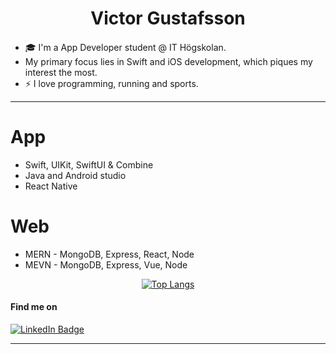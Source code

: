 <p align="right">
 <h1 align='center'>Victor Gustafsson</h1>
 
####

- 🎓 I'm a App Developer student @ IT Högskolan.
- My primary focus lies in Swift and iOS development, which piques my interest the most.
- ⚡ I love programming, running and sports.
 
----
# App 
- Swift, UIKit, SwiftUI & Combine
- Java and Android studio
- React Native 

 # Web 
- MERN - MongoDB, Express, React, Node
- MEVN - MongoDB, Express, Vue, Node
 <div align="center">
 
 [![Top Langs](https://github-readme-stats.vercel.app/api/top-langs/?username=victorgson&layout=compact)](https://github.com/anuraghazra/github-readme-stats)
 </div>

####
 

#### Find me on  
[![LinkedIn Badge](https://img.shields.io/badge/LinkedIn-Profile-informational?style=flat&logo=linkedin&logoColor=white&color=0D76A8)](https://www.linkedin.com/in/victorgustafsson/)
 
-----
